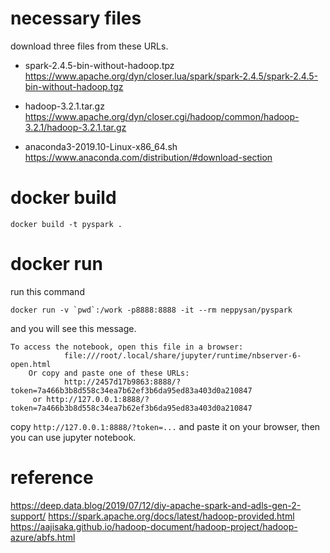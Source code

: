 # necessary files

download three files from these URLs.

* spark-2.4.5-bin-without-hadoop.tpz
https://www.apache.org/dyn/closer.lua/spark/spark-2.4.5/spark-2.4.5-bin-without-hadoop.tgz

* hadoop-3.2.1.tar.gz
https://www.apache.org/dyn/closer.cgi/hadoop/common/hadoop-3.2.1/hadoop-3.2.1.tar.gz

* anaconda3-2019.10-Linux-x86_64.sh
https://www.anaconda.com/distribution/#download-section

# docker build

```
docker build -t pyspark .
```

# docker run
run this command

```
docker run -v `pwd`:/work -p8888:8888 -it --rm neppysan/pyspark
```

and you will see this message.

```
To access the notebook, open this file in a browser:
			file:///root/.local/share/jupyter/runtime/nbserver-6-open.html
	Or copy and paste one of these URLs:
			http://2457d17b9863:8888/?token=7a466b3b8d558c34ea7b62ef3b6da95ed83a403d0a210847
	 or http://127.0.0.1:8888/?token=7a466b3b8d558c34ea7b62ef3b6da95ed83a403d0a210847
```

copy `http://127.0.0.1:8888/?token=...` and paste it on your browser, then you can use jupyter notebook.


# reference

https://deep.data.blog/2019/07/12/diy-apache-spark-and-adls-gen-2-support/
https://spark.apache.org/docs/latest/hadoop-provided.html
https://aajisaka.github.io/hadoop-document/hadoop-project/hadoop-azure/abfs.html
